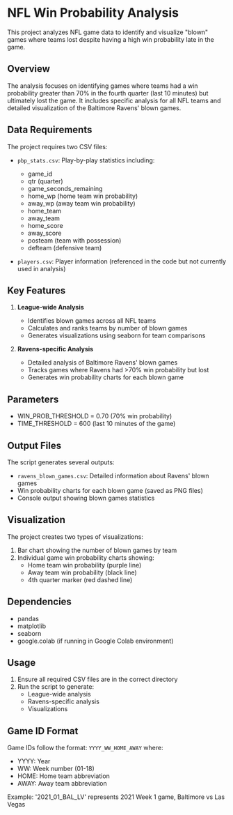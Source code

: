 # NFL Win Probability Analysis

This project analyzes NFL game data to identify and visualize "blown" games where teams lost despite having a high win probability late in the game.

## Overview

The analysis focuses on identifying games where teams had a win probability greater than 70% in the fourth quarter (last 10 minutes) but ultimately lost the game. It includes specific analysis for all NFL teams and detailed visualization of the Baltimore Ravens' blown games.

## Data Requirements

The project requires two CSV files:
- `pbp_stats.csv`: Play-by-play statistics including:
  - game_id
  - qtr (quarter)
  - game_seconds_remaining
  - home_wp (home team win probability)
  - away_wp (away team win probability)
  - home_team
  - away_team
  - home_score
  - away_score
  - posteam (team with possession)
  - defteam (defensive team)

- `players.csv`: Player information (referenced in the code but not currently used in analysis)

## Key Features

1. **League-wide Analysis**
   - Identifies blown games across all NFL teams
   - Calculates and ranks teams by number of blown games
   - Generates visualizations using seaborn for team comparisons

2. **Ravens-specific Analysis**
   - Detailed analysis of Baltimore Ravens' blown games
   - Tracks games where Ravens had >70% win probability but lost
   - Generates win probability charts for each blown game

## Parameters

- WIN_PROB_THRESHOLD = 0.70 (70% win probability)
- TIME_THRESHOLD = 600 (last 10 minutes of the game)

## Output Files

The script generates several outputs:
- `ravens_blown_games.csv`: Detailed information about Ravens' blown games
- Win probability charts for each blown game (saved as PNG files)
- Console output showing blown games statistics

## Visualization

The project creates two types of visualizations:
1. Bar chart showing the number of blown games by team
2. Individual game win probability charts showing:
   - Home team win probability (purple line)
   - Away team win probability (black line)
   - 4th quarter marker (red dashed line)

## Dependencies

- pandas
- matplotlib
- seaborn
- google.colab (if running in Google Colab environment)

## Usage

1. Ensure all required CSV files are in the correct directory
2. Run the script to generate:
   - League-wide analysis
   - Ravens-specific analysis
   - Visualizations

## Game ID Format

Game IDs follow the format: `YYYY_WW_HOME_AWAY` where:
- YYYY: Year
- WW: Week number (01-18)
- HOME: Home team abbreviation
- AWAY: Away team abbreviation

Example: '2021_01_BAL_LV' represents 2021 Week 1 game, Baltimore vs Las Vegas
